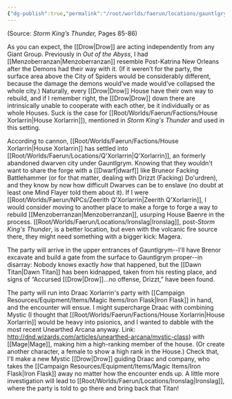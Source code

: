 ```yaml
---
{"dg-publish":true,"permalink":"/root/worlds/faerun/locations/gauntlgrym/"}
---
```



(Source: *Storm King’s Thunder,* Pages 85-86)

As you can expect, the [[Drow\|Drow]] are acting independently from any Giant Group. Previously in *Out of the Abyss*, I had [[Menzoberranzan\|Menzoberranzan]] resemble Post-Katrina New Orleans after the Demons had their way with it. (If it weren’t for the party, the surface area above the City of Spiders would be considerably different, because the damage the demons would’ve made would’ve collapsed the whole city.) Naturally, every [[Drow\|Drow]] House have their own way to rebuild, and if I remember right, the [[Drow\|Drow]] down there are intrinsically unable to cooperate with each other, be it individually or as whole Houses. Suck is the case for [[Root/Worlds/Faerun/Factions/House Xorlarrin\|House Xorlarrin]]), mentioned in *Storm King's Thunder* and used in this setting.

According to cannon, [[Root/Worlds/Faerun/Factions/House Xorlarrin\|House Xorlarrin]] has settled into [[Root/Worlds/Faerun/Locations/Q'Xorlarrin\|Q'Xorlarrin]], an formerly abandoned dwarven city under Gauntlgrym. Knowing that they wouldn't want to share the forge with a [[Dwarf\|dwarf]] like Bruneor Facking Battlehammer (or for that matter, dealing with Drizzt (Facking) Do'urdren), and they know by now how difficult Dwarves can be to enslave (no doubt at least one Mind Flayer told them about it). If I were [[Root/Worlds/Faerun/NPCs/Zeerith Q'Xorlarrin\|Zeerith Q'Xorlarrin]], I would consider moving to another place to make a forge to forge a way to rebuild [[Menzoberranzan\|Menzoberranzan]], usurping House Baenre in the process. [[Root/Worlds/Faerun/Locations/Ironslag\|Ironslag]], post-*Storm King's Thunder*, is a better location, but even with the volcanic fire source there, they might need something with a bigger kick: Magera.

The party will arrive in the upper entrances of Gauntlgrym--I'll have Brenor excavate and build a gate from the surface to Gauntlgrym proper--in disarray: Nobody knows exactly *how* that happened, but the [[Dawn Titan\|Dawn Titan]] has been kidnapped, taken from his resting place, and signs of “Accursed [[Drow\|Drow]]…no offense, Drizzt,” have been found.

The party will run into Draac Xorlarrin's party with [[Campaign Resources/Equipment/Items/Magic Items/Iron Flask\|Iron Flask]] in hand, and the encounter will ensue. I might supercharge Draac with combining Mystic (I thought that [[Root/Worlds/Faerun/Factions/House Xorlarrin\|House Xorlarrin]] would be heavy into psionics, and I wanted to dabble with the most recent Unearthed Arcana anyway. Link: <http://dnd.wizards.com/articles/unearthed-arcana/mystic-class>) with [[Mage\|Mage]], making him a high-ranking member of the house. (Or create another character, a female to show a high rank in the House.) Check that, I'll make a new Mystic [[Drow\|Drow]] guiding Draac and company, who takes the [[Campaign Resources/Equipment/Items/Magic Items/Iron Flask\|Iron Flask]] away no matter how the encounter ends up. A little more investigation will lead to [[Root/Worlds/Faerun/Locations/Ironslag\|Ironslag]], where the party is told to go there and bring back that Titan!
